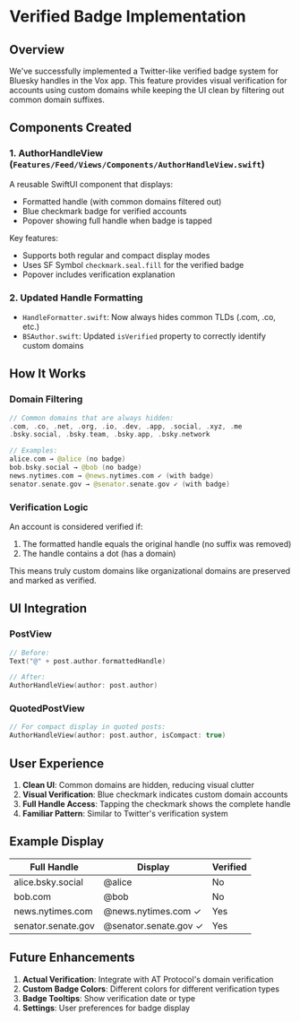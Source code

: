 # Verified Badge Implementation

## Overview

We've successfully implemented a Twitter-like verified badge system for Bluesky handles in the Vox app. This feature provides visual verification for accounts using custom domains while keeping the UI clean by filtering out common domain suffixes.

## Components Created

### 1. **AuthorHandleView** (`Features/Feed/Views/Components/AuthorHandleView.swift`)
A reusable SwiftUI component that displays:
- Formatted handle (with common domains filtered out)
- Blue checkmark badge for verified accounts
- Popover showing full handle when badge is tapped

Key features:
- Supports both regular and compact display modes
- Uses SF Symbol `checkmark.seal.fill` for the verified badge
- Popover includes verification explanation

### 2. **Updated Handle Formatting**
- `HandleFormatter.swift`: Now always hides common TLDs (.com, .co, etc.)
- `BSAuthor.swift`: Updated `isVerified` property to correctly identify custom domains

## How It Works

### Domain Filtering
```swift
// Common domains that are always hidden:
.com, .co, .net, .org, .io, .dev, .app, .social, .xyz, .me
.bsky.social, .bsky.team, .bsky.app, .bsky.network

// Examples:
alice.com → @alice (no badge)
bob.bsky.social → @bob (no badge)
news.nytimes.com → @news.nytimes.com ✓ (with badge)
senator.senate.gov → @senator.senate.gov ✓ (with badge)
```

### Verification Logic
An account is considered verified if:
1. The formatted handle equals the original handle (no suffix was removed)
2. The handle contains a dot (has a domain)

This means truly custom domains like organizational domains are preserved and marked as verified.

## UI Integration

### PostView
```swift
// Before:
Text("@" + post.author.formattedHandle)

// After:
AuthorHandleView(author: post.author)
```

### QuotedPostView
```swift
// For compact display in quoted posts:
AuthorHandleView(author: post.author, isCompact: true)
```

## User Experience

1. **Clean UI**: Common domains are hidden, reducing visual clutter
2. **Visual Verification**: Blue checkmark indicates custom domain accounts
3. **Full Handle Access**: Tapping the checkmark shows the complete handle
4. **Familiar Pattern**: Similar to Twitter's verification system

## Example Display

| Full Handle | Display | Verified |
|------------|---------|----------|
| alice.bsky.social | @alice | No |
| bob.com | @bob | No |
| news.nytimes.com | @news.nytimes.com ✓ | Yes |
| senator.senate.gov | @senator.senate.gov ✓ | Yes |

## Future Enhancements

1. **Actual Verification**: Integrate with AT Protocol's domain verification
2. **Custom Badge Colors**: Different colors for different verification types
3. **Badge Tooltips**: Show verification date or type
4. **Settings**: User preferences for badge display 